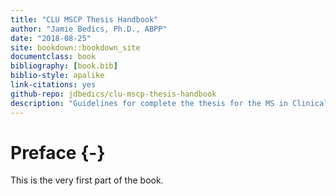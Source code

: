 ```yaml
--- 
title: "CLU MSCP Thesis Handbook"
author: "Jamie Bedics, Ph.D., ABPP"
date: "2018-08-25"
site: bookdown::bookdown_site
documentclass: book
bibliography: [book.bib]
biblio-style: apalike
link-citations: yes
github-repo: jdbedics/clu-mscp-thesis-handbook
description: "Guidelines for complete the thesis for the MS in Clinical Psychology Program at CLU."
---
```


# Preface {-}

This is the very first part of the book.
